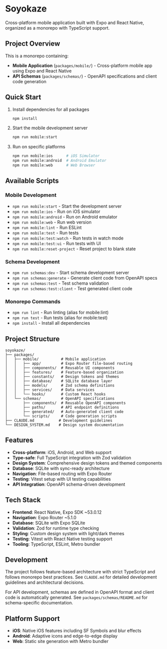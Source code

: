# Soyokaze

Cross-platform mobile application built with Expo and React Native, organized as a monorepo with TypeScript support.

## Project Overview

This is a monorepo containing:
- **Mobile Application** (`packages/mobile/`) - Cross-platform mobile app using Expo and React Native
- **API Schemas** (`packages/schemas/`) - OpenAPI specifications and client code generation

## Quick Start

1. Install dependencies for all packages

   ```bash
   npm install
   ```

2. Start the mobile development server

   ```bash
   npm run mobile:start
   ```

3. Run on specific platforms

   ```bash
   npm run mobile:ios      # iOS Simulator
   npm run mobile:android  # Android Emulator
   npm run mobile:web      # Web Browser
   ```

## Available Scripts

### Mobile Development

- `npm run mobile:start` - Start the development server
- `npm run mobile:ios` - Run on iOS simulator
- `npm run mobile:android` - Run on Android emulator
- `npm run mobile:web` - Run web version
- `npm run mobile:lint` - Run ESLint
- `npm run mobile:test` - Run tests
- `npm run mobile:test:watch` - Run tests in watch mode
- `npm run mobile:test:ui` - Run tests with UI
- `npm run mobile:reset-project` - Reset project to blank state

### Schema Development

- `npm run schemas:dev` - Start schema development server
- `npm run schemas:generate` - Generate client code from OpenAPI specs
- `npm run schemas:test` - Test schema validation
- `npm run schemas:test:client` - Test generated client code

### Monorepo Commands

- `npm run lint` - Run linting (alias for mobile:lint)
- `npm run test` - Run tests (alias for mobile:test)
- `npm install` - Install all dependencies

## Project Structure

```
soyokaze/
├── packages/
│   ├── mobile/          # Mobile application
│   │   ├── app/         # Expo Router file-based routing
│   │   ├── components/  # Reusable UI components
│   │   ├── features/    # Feature-based organization
│   │   ├── constants/   # Design tokens and themes
│   │   ├── database/    # SQLite database layer
│   │   ├── models/      # Zod schema definitions
│   │   ├── services/    # Data services
│   │   └── hooks/       # Custom React hooks
│   └── schemas/         # OpenAPI specifications
│       ├── components/  # Reusable OpenAPI components
│       ├── paths/       # API endpoint definitions
│       ├── generated/   # Auto-generated client code
│       └── scripts/     # Code generation scripts
├── CLAUDE.md           # Development guidelines
└── DESIGN_SYSTEM.md    # Design system documentation
```

## Features

- **Cross-platform**: iOS, Android, and Web support
- **Type-safe**: Full TypeScript integration with Zod validation
- **Design System**: Comprehensive design tokens and themed components
- **Database**: SQLite with sync-ready architecture
- **Navigation**: File-based routing with Expo Router
- **Testing**: Vitest setup with UI testing capabilities
- **API Integration**: OpenAPI schema-driven development

## Tech Stack

- **Frontend**: React Native, Expo SDK ~53.0.12
- **Navigation**: Expo Router ~5.1.0
- **Database**: SQLite with Expo SQLite
- **Validation**: Zod for runtime type checking
- **Styling**: Custom design system with light/dark themes
- **Testing**: Vitest with React Native testing support
- **Tooling**: TypeScript, ESLint, Metro bundler

## Development

The project follows feature-based architecture with strict TypeScript and follows monorepo best practices. See `CLAUDE.md` for detailed development guidelines and architectural decisions.

For API development, schemas are defined in OpenAPI format and client code is automatically generated. See `packages/schemas/README.md` for schema-specific documentation.

## Platform Support

- **iOS**: Native iOS features including SF Symbols and blur effects
- **Android**: Adaptive icons and edge-to-edge display
- **Web**: Static site generation with Metro bundler
